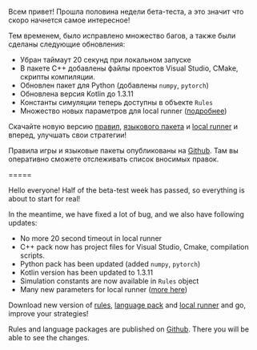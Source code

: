 Всем привет! Прошла половина недели бета-теста, а это значит что скоро начнется самое интересное!

Тем временем, было исправлено множество багов, а также были сделаны следующие обновления:

- Убран таймаут 20 секунд при локальном запуске
- В пакете C++ добавлены файлы проектов Visual Studio, CMake, скрипты компиляции.
- Обновлен пакет для Python (добавлены `numpy`, `pytorch`)
- Обновлена версия Kotlin до 1.3.11
- Константы симуляции теперь доступны в объекте `Rules`
- Множество новых параметров для local runner ([подробнее](http://russianaicup.ru/p/localrunner))

Скачайте новую версию [правил](http://russianaicup.ru/p/rules), [языкового пакета](http://russianaicup.ru/p/packs) и [local runner](http://russianaicup.ru/p/localrunner) и вперед, улучшать свои стратегии!

Правила игры и языковые пакеты опубликованы на [Github](https://github.com/MailRuChamps/raic). Там вы оперативно сможете отслеживать список вносимых правок.

=====

Hello everyone! Half of the beta-test week has passed, so everything is about to start for real!

In the meantime, we have fixed a lot of bug, and we also have following updates:

- No more 20 second timeout in local runner
- C++ pack now has project files for Visual Studio, Cmake, compilation scripts.
- Python pack has been updated (added `numpy`, `pytorch`)
- Kotlin version has been updated to 1.3.11
- Simulation constants are now available in `Rules` object
- Many new parameters for local runner ([more here](/p/localrunner))

Download new version of [rules](http://russianaicup.ru/p/rules), [language pack](http://russianaicup.ru/p/packs) and [local runner](http://russianaicup.ru/p/localrunner) and go, improve your strategies!

Rules and language packages are published on [Github](https://github.com/MailRuChamps/raic). There you will be able to see the changes.
